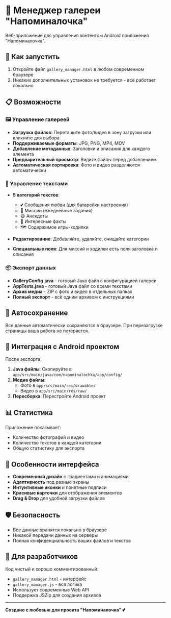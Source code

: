 # 💖 Менеджер галереи "Напоминалочка"

Веб-приложение для управления контентом Android приложения "Напоминалочка".

## 🚀 Как запустить

1. Откройте файл `gallery_manager.html` в любом современном браузере
2. Никаких дополнительных установок не требуется - всё работает локально

## 📋 Возможности

### 🖼️ Управление галереей
- **Загрузка файлов**: Перетащите фото/видео в зону загрузки или кликните для выбора
- **Поддерживаемые форматы**: JPG, PNG, MP4, MOV
- **Добавление метаданных**: Заголовки и описания для каждого элемента
- **Предварительный просмотр**: Видите файлы перед добавлением
- **Автоматическая сортировка**: Фото и видео разделяются автоматически

### 📝 Управление текстами
- **5 категорий текстов**:
  - 💕 Сообщения любви (для батарейки настроения)
  - 🎯 Миссии (ежедневные задания)
  - 😄 Анекдоты
  - 🧠 Интересные факты
  - 🗺️ Содержимое игры-ходилки

- **Редактирование**: Добавляйте, удаляйте, очищайте категории
- **Специальные поля**: Для миссий и ходилки есть поля заголовка и описания

### 📦 Экспорт данных
- **GalleryConfig.java** - готовый Java файл с конфигурацией галереи
- **AppTexts.java** - готовый Java файл со всеми текстами
- **Архив медиа** - ZIP с фото и видео в отдельных папках
- **Полный экспорт** - всё одним архивом с инструкциями

## 💾 Автосохранение

Все данные автоматически сохраняются в браузере. При перезагрузке страницы ваша работа не потеряется.

## 🔧 Интеграция с Android проектом

После экспорта:

1. **Java файлы**: Скопируйте в `app/src/main/java/com/napominalochka/app/config/`
2. **Медиа файлы**: 
   - Фото в `app/src/main/res/drawable/`
   - Видео в `app/src/main/res/raw/`
3. **Пересборка**: Перестройте Android проект

## 📊 Статистика

Приложение показывает:
- Количество фотографий и видео
- Количество текстов в каждой категории
- Общую статистику для экспорта

## 🎨 Особенности интерфейса

- **Современный дизайн** с градиентами и анимациями
- **Адаптивность** под разные экраны
- **Интуитивные иконки** и понятные подписи
- **Красивые карточки** для отображения элементов
- **Drag & Drop** для удобной загрузки файлов

## 🛡️ Безопасность

- Все данные хранятся локально в браузере
- Никакой передачи данных на серверы
- Полная конфиденциальность ваших файлов и текстов

## 🎯 Для разработчиков

Код чистый и хорошо комментированный:
- `gallery_manager.html` - интерфейс
- `gallery_manager.js` - вся логика
- Использует современные Web API
- Поддержка JSZip для создания архивов

---

**Создано с любовью для проекта "Напоминалочка" 💕**